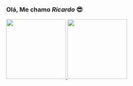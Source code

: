 ### Olá, Me chamo _Ricardo_ 😎

<div>
  <a href="https://github.com/ricardoalf">
  <img height="160em" text-align="start" src="https://github-readme-stats.vercel.app/api?username=ricardoalf&show_icons=true&theme=tokyonight&include_all_commits=true&count_private=true"/>
  <img height="160em" text-align="end" src="https://github-readme-stats.vercel.app/api/top-langs/?username=ricardoalf&layout=compact&count_private=true&theme=tokyonight">

  </div>
  

